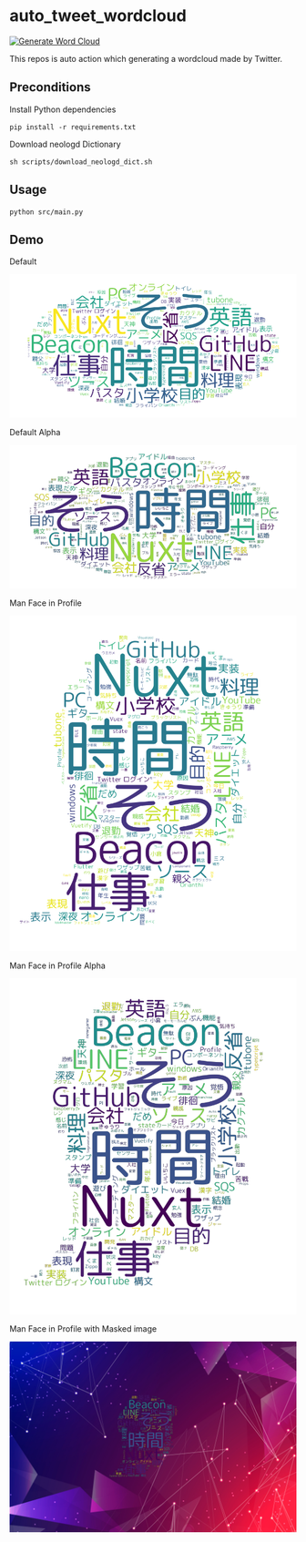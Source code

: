 # auto_tweet_wordcloud
[![Generate Word Cloud](https://github.com/tubone24/auto_tweet_wordcloud/workflows/Generate%20Word%20Cloud/badge.svg)](https://github.com/tubone24/auto_tweet_wordcloud/actions)

This repos is auto action which generating a wordcloud made by Twitter.

## Preconditions

Install Python dependencies
```
pip install -r requirements.txt
```

Download neologd Dictionary

```
sh scripts/download_neologd_dict.sh
```

## Usage

```
python src/main.py
```

## Demo

Default

![img](https://raw.githubusercontent.com/tubone24/auto_tweet_wordcloud/master/src/word_cloud_tweet.png)

Default Alpha

![img](https://raw.githubusercontent.com/tubone24/auto_tweet_wordcloud/master/src/word_cloud_tweet_alpha.png)

Man Face in Profile

![img](https://raw.githubusercontent.com/tubone24/auto_tweet_wordcloud/master/src/word_cloud_tweet_face_profile.png)

Man Face in Profile Alpha

![imng](https://raw.githubusercontent.com/tubone24/auto_tweet_wordcloud/master/src/word_cloud_tweet_face_profile_alpha.png)

Man Face in Profile with Masked image

![img](https://raw.githubusercontent.com/tubone24/auto_tweet_wordcloud/master/src/word_cloud_tweet_face_profile_overlay.png)
